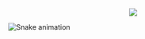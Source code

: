 
</br>
<p align="center">   <img alingn="center" src="https://profile-counter.glitch.me/PastorPass/count.svg" /></p>


![Snake animation](https://github.com/MelisaIwasaki/MelisaIwasaki/blob/output/github-contribution-grid-snake.svg)
